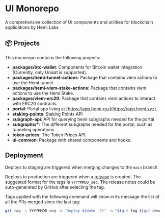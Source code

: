 # UI Monorepo

A comprehensive collection of UI components and utilities for blockchain applications by Hemi Labs.

## 📦 Projects

This monorepo contains the following projects:

- **packages/btc-wallet**: Components for Bitcoin wallet integration (Currently, only Unisat is supported).
- **packages/hemi-tunnel-actions**: Package that contains viem actions to use the Hemi tunnel.
- **packages/hemi-viem-stake-actions**: Package that contains viem actions to use the Hemi Stake.
- **packages/viem-erc20**: Package that contains viem actions to interact with ERC20 contracts.
- **portal**: Portal app living at [https://app.hemi.xyz](https://app.hemi.xyz).
- **staking-points**: Staking Points API
- **subgraph-api**: API for querying hemi subgraphs needed for the portal.
- **subgraphs/\***: The different subgraphs needed for the portal, such as tunneling operations.
- **token-prices**: The Token Prices API.
- **ui-common**: Package with shared components and hooks.

## Deployment

Deploys to staging are triggered when merging changes to the `main` branch.

Deploys to production are triggered when a [release](https://github.com/hemilabs/ui-monorepo/releases/new) is created.
The suggested format for the tags is `YYYYMMDD_seq`.
The release notes could be auto-generated by GitHub after selecting the tag.

Tags applied with the following command will show in its message the list of all the PRs merged since the last tag:

```sh
git tag -s YYYYMMDD_seq -m "Deploy $(date -I)" -m "$(git log $(git describe --abbrev=0 --tags)..HEAD --oneline | grep Merge)"
```
